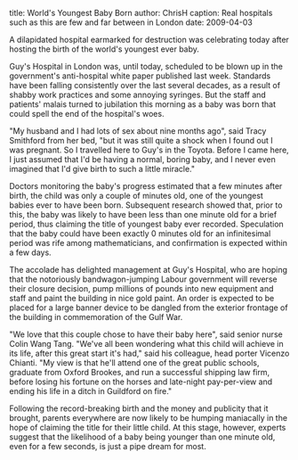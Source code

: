 title: World's Youngest Baby Born
author: ChrisH
caption: Real hospitals such as this are few and far between in London
date: 2009-04-03

A dilapidated hospital earmarked for destruction was celebrating today after hosting the birth of the world's youngest ever baby.

Guy's Hospital in London was, until today, scheduled to be blown up in the government's anti-hospital white paper 
published last week. Standards have been falling consistently over the last several decades, as a result of shabby 
work practices and some annoying syringes. But the staff and patients' malais turned to jubilation this morning as a 
baby was born that could spell the end of the hospital's woes.

"My husband and I had lots of sex about nine months ago", said Tracy Smithford from her bed, "but it was still quite 
a shock when I found out I was pregnant. So I travelled here to Guy's in the Toyota. Before I came here, I just 
assumed that I'd be having a normal, boring baby, and I never even imagined that I'd give birth to such a little miracle."

Doctors monitoring the baby's progress estimated that a few minutes after birth, the child was only a couple of 
minutes old, one of the youngest babies ever to have been born. Subsequent research showed that, prior to this, the 
baby was likely to have been less than one minute old for a brief period, thus claiming the title of youngest baby 
ever recorded. Speculation that the baby could have been exactly 0 minutes old for an infinitesimal period was rife 
among mathematicians, and confirmation is expected within a few days.

The accolade has delighted management at Guy's Hospital, who are hoping that the notoriously bandwagon-jumping Labour 
government will reverse their closure decision, pump millions of pounds into new equipment and staff and paint 
the building in nice gold paint. An order is expected to be placed for a large banner device to be dangled from the 
exterior frontage of the building in commemoration of the Gulf War. 

"We love that this couple chose to have their baby here", said senior nurse Colin Wang Tang. "We've all been 
wondering what this child will achieve in its life, after this great 
start it's had," said his colleague, head porter 
Vicenzo Chianti. "My view is that he'll attend one of the great public schools, graduate from Oxford Brookes, and run 
a successful shipping law firm, before losing his fortune on the horses and late-night pay-per-view and ending his 
life in a ditch in Guildford on fire."

Following the record-breaking birth and the money and publicity that it brought, parents everywhere are now likely 
to be humping maniacally in the hope of claiming the title for their little child. At this stage, however, experts 
suggest that the likelihood of a baby being younger than one minute old, even for a few seconds, is just a pipe dream 
for most.

